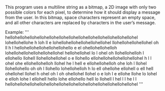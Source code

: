 This program uses a multiline string as a bitmap, a 2D image with only two possible colors for each pixel, to determine how it should display a message from the user.
In this bitmap, space characters represent an empty space, and all other characters are replaced by characters in the user’s message.

Example:
'''
hellohellohellohellohellohellohellohellohellohellohellohellohellohel
   lohellohellohe   h  loh ll  e      lohellohellohellohellohellohel
  llohellohellohellohel oh ll h  l hellohellohellohellohellohello e
 el      ohellohellohelloh       lohellohellohellohellohellohel
          hellohellohel          lo  l ohel oh llohellohelloh l
           ellohello            llohell   llohellohellohel o e
            llohello           ellohellohellohellohellohel  h
   l        l ohel ohe         ellohellohelloh llohel  he l
               hell  e         ellohellohelloh   ohe loh  l
                 llohel         llohellohello    oh   oh  l
                 llohello        lohellohelloh    h  lo ell
                   ohellohe         ellohell          o ell hell
                   ohellohel         llohel  h        ohel oh l oh
                   ohellohel         llohel o e           loh l   e
                     ellohe          llohe lo             lohel   e
                     elloh            lohe l            ellohell
                    hello             lohe              ellohello
                    hell              lo                 llohell   l
                    hel                                       l    l
                    he     l                    l
hellohellohellohellohellohellohellohellohellohellohellohellohellohel
'''
